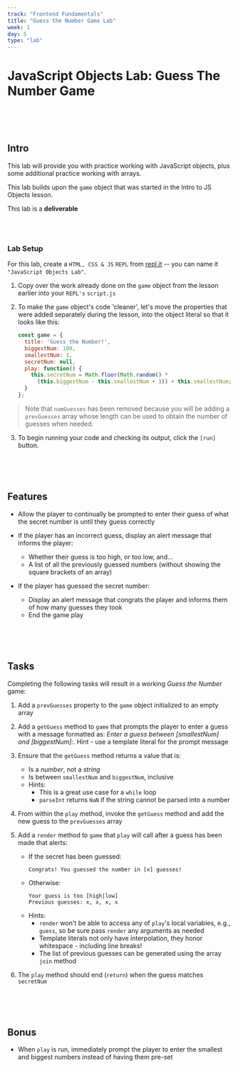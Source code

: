 ```yaml
---
track: "Frontend Fundamentals"
title: "Guess the Number Game Lab"
week: 1
day: 5
type: "lab"
---
```


# JavaScript Objects Lab: Guess The Number Game



<br>
<br>
<br>

<!-- 

<iframe width="560" height="315" src="https://www.youtube.com/embed/d-JTsnpPKrA" frameborder="0" allow="accelerometer; autoplay; clipboard-write; encrypted-media; gyroscope; picture-in-picture" allowfullscreen></iframe>



<br>
<br>
<br>
 -->




## Intro

This lab will provide you with practice working with JavaScript objects, plus some additional practice working with arrays.

This lab builds upon the `game` object that was started in the Intro to JS Objects lesson.

This lab is a **deliverable** 

<br>
<br>


### Lab Setup  

For this lab, create a `HTML, CSS & JS` `REPL` from [repl.it](https://repl.it) -- you can name it `"JavaScript Objects Lab"`.


1. Copy over the work already done on the `game` object from the lesson earlier into your `REPL's` `script.js`

2. To make the `game` object's code 'cleaner', let's move the properties that were added separately during the lesson, into the object literal so that it looks like this:

	```javascript
	const game = {
	  title: 'Guess the Number!',
	  biggestNum: 100,
	  smallestNum: 1,
	  secretNum: null,
	  play: function() {
	    this.secretNum = Math.floor(Math.random() * 
	      (this.biggestNum - this.smallestNum + 1)) + this.smallestNum;
	  }
	};
	```

> Note that `numGuesses` has been removed because you will be adding a `prevGuesses` array whose length can be used to obtain the number of guesses when needed.

3. To begin running your code and checking its output, click the `[run]` button.

<br>
<br>
<br>


## Features

- Allow the player to continually be prompted to enter their guess of what the secret number is until they guess correctly

- If the player has an incorrect guess, display an alert message that informs the player:
	- Whether their guess is too high, or too low, and...
	- A list of all the previously guessed numbers (without showing the square brackets of an array)

- If the player has guessed the secret number:
	- Display an alert message that congrats the player and informs them of how many guesses they took
	- End the game play

<br>
<br>
<br>


## Tasks

Completing the following tasks will result in a working _Guess the Number_ game:

1. Add a `prevGuesses` property to the `game` object initialized to an empty array

2. Add a `getGuess` method to `game` that prompts the player to enter a guess with a message formatted as: _Enter a guess between [smallestNum] and [biggestNum]:_.  Hint - use a template literal for the prompt message

3. Ensure that the `getGuess` method returns a value that is:
	- Is a _number_, not a _string_
	- Is between `smallestNum` and `biggestNum`, inclusive
	- Hints:
		- This is a great use case for a `while` loop
		- `parseInt` returns `NaN` if the string cannot be parsed into a number

4. From within the `play` method, invoke the `getGuess` method and add the new guess to the `prevGuesses` array

5. Add a `render` method to `game` that `play` will call after a guess has been made that alerts:
	- If the secret has been guessed:<br>
		```shell
		Congrats! You guessed the number in [x] guesses!
		```
	- Otherwise:<br>
		```shell
		Your guess is too [high|low]
		Previous guesses: x, x, x, x
		```
	- Hints:
		- `render` won't be able to access any of `play`'s local variables, e.g., `guess`, so be sure pass `render` any arguments as needed
		- Template literals not only have interpolation, they honor whitespace - including line breaks!
		- The list of previous guesses can be generated using the array `join` method

6. The `play` method should end (`return`) when the guess matches `secretNum`

<br>
<br>
<br>


## Bonus

- When `play` is run, immediately prompt the player to enter the smallest and biggest numbers instead of having them pre-set


